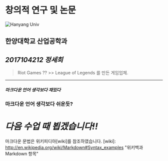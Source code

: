 # 창의적 연구 및 논문
![Hanyang Univ](http://www.hanyang.ac.kr/html-repositories/images/custom/introduction/img_hy0104_02_0102.png)
## 한양대학교 산업공학과
## *2017104212 정세희*

> Riot Games ?? &gt;&gt; League of Legends 를 만든 게임업체.

- - -
##### *마크다운 언어 생각보다 재밌다*
### **마크다운 언어 생각보다 쉬운듯?**
# *다음 수업 때 뵙겠습니다!!*

마크다운 문법은 위키피디아[wiki]를 참조하였습니다.
[wiki]: http://en.wikipedia.org/wiki/Markdown#Syntax_examples "위키백과 Markdown 항목"
